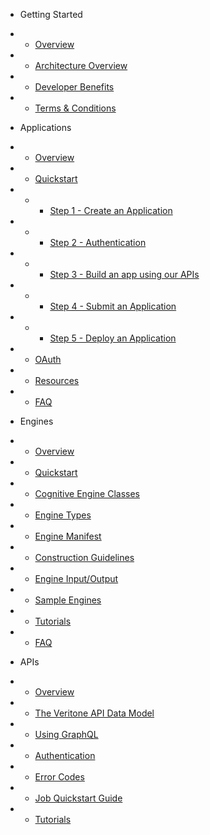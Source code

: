 <!-- docs/_sidebar.md -->

* Getting Started
* * [Overview](/)
* * [Architecture Overview](architecture-overview.md)
* * [Developer Benefits](developer-benefits.md)
* * [Terms & Conditions](terms-and-conditions.md)

* Applications
* * [Overview](applications/)
* * [Quickstart](applications/quick-start/)
* * * [Step 1 - Create an Application](applications/quick-start/step-1.md)
* * * [Step 2 - Authentication](applications/quick-start/step-2.md)
* * * [Step 3 - Build an app using our APIs](applications/quick-start/step-3.md)
* * * [Step 4 - Submit an Application](applications/quick-start/step-4.md)
* * * [Step 5 - Deploy an Application](applications/quick-start/step-5.md)
* * [OAuth](applications/oauth.md)
* * [Resources](applications/resources.md)
* * [FAQ](applications/faq.md)

* Engines
* * [Overview](engines/)
* * [Quickstart](engines/quick-start/)
* * [Cognitive Engine Classes](engines/classes/)
* * [Engine Types](engines/types)
* * [Engine Manifest](engines/manifest.md)
* * [Construction Guidelines](engines/guidelines/)
* * [Engine Input/Output](engines/engine-input-output/)
* * [Sample Engines](engines/sample-engines.md)
* * [Tutorials](engines/tutorials/)
* * [FAQ](engines/faq.md)

* APIs
* * [Overview](apis/)
* * [The Veritone API Data Model](apis/data-model.md)
* * [Using GraphQL](apis/using-graphql.md)
* * [Authentication](apis/authentication.md)
* * [Error Codes](apis/error-codes.md)
* * [Job Quickstart Guide](apis/job-quick-start-guide/)
* * [Tutorials](apis/tutorials/)

<!-- * Libraries
* * [Overview](libraries.md) -->
